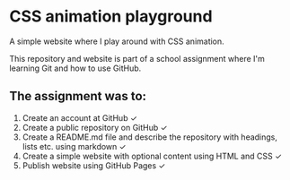 # CSS animation playground

A simple website where I play around with CSS animation.

This repository and website is part of a school assignment where I'm learning Git and how to use GitHub.

## The assignment was to:

1. Create an account at GitHub ✓
2. Create a public repository on GitHub ✓
3. Create a README.md file and describe the repository with headings, lists etc. using markdown  ✓
4. Create a simple website with optional content using HTML and CSS  ✓ 
5. Publish website using GitHub Pages  ✓
